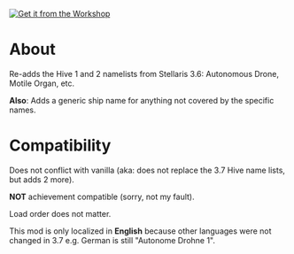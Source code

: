 [![Get it from the Workshop](https://img.shields.io/badge/steam-%23000000.svg?style=for-the-badge&logo=steam&logoColor=white)](https://steamcommunity.com/sharedfiles/filedetails/?id=2947933598)

# About

Re-adds the Hive 1 and 2 namelists from Stellaris 3.6: Autonomous Drone, Motile Organ, etc.

**Also**: Adds a generic ship name for anything not covered by the specific names.


# Compatibility

Does not conflict with vanilla (aka: does not replace the 3.7 Hive name lists, but adds 2 more).

**NOT** achievement compatible (sorry, not my fault).

Load order does not matter.

This mod is only localized in **English** because other languages were not changed in 3.7 e.g. German is still "Autonome Drohne 1".

